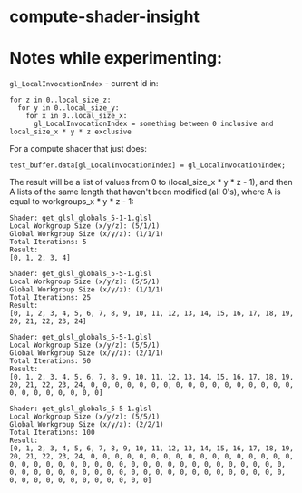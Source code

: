 # compute-shader-insight

# Notes while experimenting:
`gl_LocalInvocationIndex` - current id in:
```
for z in 0..local_size_z:
  for y in 0..local_size_y:
    for x in 0..local_size_x:
      gl_LocalInvocationIndex = something between 0 inclusive and local_size_x * y * z exclusive
```

For a compute shader that just does:
```
test_buffer.data[gl_LocalInvocationIndex] = gl_LocalInvocationIndex;
```

The result will be a list of values from 0 to (local_size_x * y * z - 1), and then A lists of the same length that haven't been modified (all 0's), where A is equal to workgroups_x * y * z - 1:

```
Shader: get_glsl_globals_5-1-1.glsl
Local Workgroup Size (x/y/z): (5/1/1)
Global Workgroup Size (x/y/z): (1/1/1)
Total Iterations: 5
Result: 
[0, 1, 2, 3, 4]

Shader: get_glsl_globals_5-5-1.glsl
Local Workgroup Size (x/y/z): (5/5/1)
Global Workgroup Size (x/y/z): (1/1/1)
Total Iterations: 25
Result: 
[0, 1, 2, 3, 4, 5, 6, 7, 8, 9, 10, 11, 12, 13, 14, 15, 16, 17, 18, 19, 20, 21, 22, 23, 24]

Shader: get_glsl_globals_5-5-1.glsl
Local Workgroup Size (x/y/z): (5/5/1)
Global Workgroup Size (x/y/z): (2/1/1)
Total Iterations: 50
Result: 
[0, 1, 2, 3, 4, 5, 6, 7, 8, 9, 10, 11, 12, 13, 14, 15, 16, 17, 18, 19, 20, 21, 22, 23, 24, 0, 0, 0, 0, 0, 0, 0, 0, 0, 0, 0, 0, 0, 0, 0, 0, 0, 0, 0, 0, 0, 0, 0, 0, 0]

Shader: get_glsl_globals_5-5-1.glsl
Local Workgroup Size (x/y/z): (5/5/1)
Global Workgroup Size (x/y/z): (2/2/1)
Total Iterations: 100
Result: 
[0, 1, 2, 3, 4, 5, 6, 7, 8, 9, 10, 11, 12, 13, 14, 15, 16, 17, 18, 19, 20, 21, 22, 23, 24, 0, 0, 0, 0, 0, 0, 0, 0, 0, 0, 0, 0, 0, 0, 0, 0, 0, 0, 0, 0, 0, 0, 0, 0, 0, 0, 0, 0, 0, 0, 0, 0, 0, 0, 0, 0, 0, 0, 0, 0, 0, 0, 0, 0, 0, 0, 0, 0, 0, 0, 0, 0, 0, 0, 0, 0, 0, 0, 0, 0, 0, 0, 0, 0, 0, 0, 0, 0, 0, 0, 0, 0, 0, 0, 0]
```